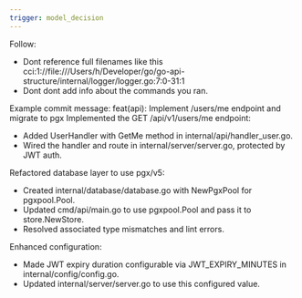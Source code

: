 ```yaml
---
trigger: model_decision
---
```


Follow:

- Dont reference full filenames like this cci:1://file:///Users/h/Developer/go/go-api-structure/internal/logger/logger.go:7:0-31:1
- Dont dont add info about the commands you ran.

Example commit message:
feat(api): Implement /users/me endpoint and migrate to pgx
Implemented the GET /api/v1/users/me endpoint:

- Added UserHandler with GetMe method in internal/api/handler_user.go.
- Wired the handler and route in internal/server/server.go, protected by JWT auth.

Refactored database layer to use pgx/v5:

- Created internal/database/database.go with NewPgxPool for pgxpool.Pool.
- Updated cmd/api/main.go to use pgxpool.Pool and pass it to store.NewStore.
- Resolved associated type mismatches and lint errors.

Enhanced configuration:

- Made JWT expiry duration configurable via JWT_EXPIRY_MINUTES in internal/config/config.go.
- Updated internal/server/server.go to use this configured value.
